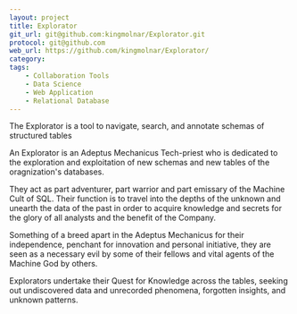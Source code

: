 ```yaml
---
layout: project
title: Explorator
git_url: git@github.com:kingmolnar/Explorator.git
protocol: git@github.com
web_url: https://github.com/kingmolnar/Explorator/
category: 
tags:
    - Collaboration Tools
    - Data Science
    - Web Application
    - Relational Database
---
```

The Explorator is a tool to navigate, search, and annotate schemas of structured tables
<!--more-->

An Explorator is an Adeptus Mechanicus Tech-priest who is dedicated to the exploration and exploitation of new schemas and new tables of the oragnization's databases.

They act as part adventurer, part warrior and part emissary of the Machine Cult of SQL. Their function is to travel into the depths of the unknown and unearth the data of the past in order to acquire knowledge and secrets for the glory of all analysts and the benefit of the Company.

Something of a breed apart in the Adeptus Mechanicus for their independence, penchant for innovation and personal initiative, they are seen as a necessary evil by some of their fellows and vital agents of the Machine God by others.

Explorators undertake their Quest for Knowledge across the tables, seeking out undiscovered data and unrecorded phenomena, forgotten insights, and unknown patterns.


